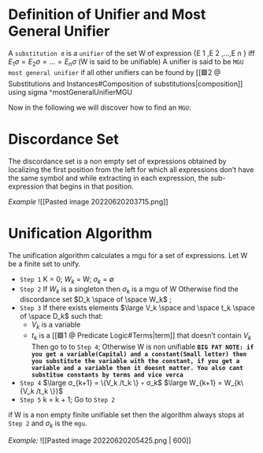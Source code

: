 # Definition of Unifier and Most General Unifier
A `substitution σ` is a `unifier` of the set W of expression {E 1 ,E 2 ,...,E n } iff $E_1σ = E_2σ = ... = E_nσ$ (W is said to be unifiable)
A unifier is said to be `MGU most general unifier` if all other unifiers can be found by [[🟩2 @ Substitutions and Instances#Composition of substitutions|composition]] using sigma ^mostGeneralUnifierMGU

Now in the following we will discover how to find an `MGU`:

# Discordance Set
The discordance set is a non empty set of expressions obtained by localizing the first position from the left for which all expressions don’t have the same symbol and while extracting in each expression, the sub-expression that begins in that position.

*Example*
![[Pasted image 20220620203715.png]]

# Unification Algorithm
The unification algorithm calculates a mgu for a set of expressions. Let W be a finite set to unify.
- `Step 1` K = 0; $W_k$ = W; $σ_k$ = ∅
- `Step 2` If $W_k$ is a singleton then $σ_k$ is a mgu of W
	Otherwise find the discordance set $D_k \space of \space W_k$ ;
- `Step 3` If there exists elements $\large V_k \space and \space t_k \space of \space D_k$ such that:
	- $V_k$ is a variable
	- $t_k$ is a [[🟩1 @ Predicate Logic#Terms|term]] that doesn’t contain $V_k$
	Then go to to `Step 4`; Otherwise W is non unifiable
	**`BIG FAT NOTE: if you get a variable(Capital) and a constant(Small letter) then you substitute the variable with the constant, if you get a variable and a variable then it doesnt matter. You also cant substitue constants by terms and vice verca`**
- `Step 4` $\large σ_{k+1} = \{V_k /t_k \} ◦ σ_k$
	$\large W_{k+1} = W_{k\{V_k /t_k \}}$
- `Step 5` k = k + 1; Go to `Step 2`

if W is a non empty finite unifiable set then the algorithm always stops at `Step 2` and $σ_k$ is the `mgu`.

*Example:*
![[Pasted image 20220620205425.png | 600]]